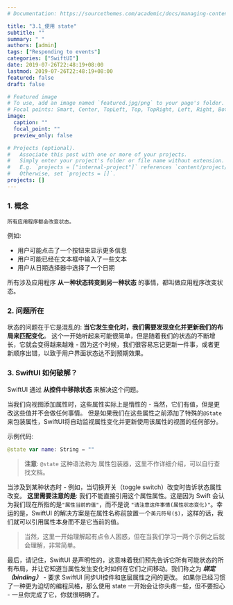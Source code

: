 ```yaml
---
# Documentation: https://sourcethemes.com/academic/docs/managing-content/

title: "3.1_使用 state"
subtitle: ""
summary: " "
authors: [admin]
tags: ["Responding to events"]
categories: ["SwiftUI"]
date: 2019-07-26T22:48:19+08:00
lastmod: 2019-07-26T22:48:19+08:00
featured: false
draft: false

# Featured image
# To use, add an image named `featured.jpg/png` to your page's folder.
# Focal points: Smart, Center, TopLeft, Top, TopRight, Left, Right, BottomLeft, Bottom, BottomRight.
image:
  caption: ""
  focal_point: ""
  preview_only: false

# Projects (optional).
#   Associate this post with one or more of your projects.
#   Simply enter your project's folder or file name without extension.
#   E.g. `projects = ["internal-project"]` references `content/project/deep-learning/index.md`.
#   Otherwise, set `projects = []`.
projects: []
---
```


<!-- more -->
### 1. 概念
`所有应用程序都会改变状态。` 

例如:

* 用户可能点击了一个按钮来显示更多信息
* 用户可能已经在文本框中输入了一些文本
* 用户从日期选择器中选择了一个日期

所有涉及应用程序 **从一种状态转变到另一种状态** 的事情，都叫做应用程序改变状态。

### 2. 问题所在
状态的问题在于它是混乱的: **当它发生变化时，我们需要发现变化并更新我们的布局来匹配变化**。 这个一开始听起来可能很简单，但是随着我们的状态的不断增长，它就会变得越来越难 - 因为这个时候，我们很容易忘记更新一件事，或者更新顺序出错，以致于用户界面状态达不到预期效果。

### 3. SwiftUI 如何破解？
SwiftUI 通过 **从控件中移除状态** 来解决这个问题。

当我们向视图添加属性时，这些属性实际上是惰性的 - 当然，它们有值，但是更改这些值并不会做任何事情。 但是如果我们在这些属性之前添加了特殊的`@State` 来包装属性，SwiftUI将自动监视属性变化并更新使用该属性的视图的任何部分。

示例代码:
```swift
@state var name: String = ""
```

> **注意**: `@state` 这种语法称为 属性包装器，这里不作详细介绍，可以自行查找文档。

当涉及到某种状态时 - 例如，当切换开关（toggle switch）改变时告诉状态属性改变。
**这里需要注意的是**: 我们不能直接引用这个属性属性。这是因为 Swift 会认为我们现在所指的是`"属性当前的值"`，而不是说 `"请注意这件事情(属性状态变化)"`。幸运的是，SwiftUI 的解决方案是在属性名称前放置一个`美元符号($)`，这样的话，我们就可以引用属性本身而不是它当前的值。

> 当然，这里一开始理解起有点令人困惑，但在当我们学习一两个示例之后就会理解，非常简单。

最后，请记住，SwiftUI 是声明性的，这意味着我们预先告诉它所有可能状态的所有布局，并让它知道当属性发生变化时如何在它们之间移动。我们称之为 **_绑定（binding）_** - 要求 SwiftUI 同步UI控件和底层属性之间的更改。
如果你已经习惯了一种更为迫切的编程风格，那么使用 state 一开始会让你头疼一些，但不要担心 - 一旦你完成了它，你就很明确了。